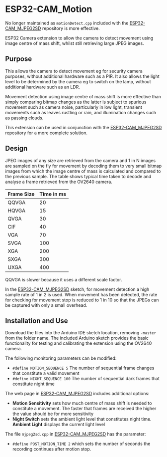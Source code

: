# ESP32-CAM_Motion

No longer maintained as `motionDetect.cpp` included with the [ESP32-CAM_MJPEG2SD](https://github.com/s60sc/ESP32-CAM_MJPEG2SD) repository is more effective.

ESP32 Camera extension to allow the camera to detect movement using image centre of mass shift, whilst still retrieving large JPEG images.

## Purpose

This allows the camera to detect movement eg for security camera purposes, without additional hardware such as a PIR. It also allows the light level to be determined by the camera eg to switch on the lamp, without additional hardware such as an LDR.

Movement detection using image centre of mass shift is more effective than simply comparing bitmap changes as the latter is subject to spurious movement such as camera noise, particularly in low light, transient movements such as leaves rustling or rain, and illumination changes such as passing clouds.

This extension can be used in conjunction with the [ESP32-CAM_MJPEG2SD](https://github.com/s60sc/ESP32-CAM_MJPEG2SD) repository for a more complete solution.

## Design

JPEG images of any size are retrieved from the camera and 1 in N images are sampled on the fly for movement by decoding them to very small bitmap images from which the image centre of mass is calculated and compared to the previous sample.
The table shows typical time taken to decode and analyse a frame retrieved from the OV2640 camera.

Frame Size | Time in ms
------------ | ------------- 
QQVGA | 20
HQVGA | 15
QVGA | 30
CIF | 40
VGA | 70
SVGA | 100
XGA | 200
SXGA | 300
UXGA | 400

QQVGA is slower because it uses a different scale factor.

In the [ESP32-CAM_MJPEG2SD](https://github.com/s60sc/ESP32-CAM_MJPEG2SD) sketch, for movement detection a high sample rate of 1 in 2 is used. When movement has been detected, the rate for checking for movement stop is reduced to 1 in 10 so that the JPEGs can be captured with only a small overhead.

## Installation and Use

Download the files into the Arduino IDE sketch location, removing `-master` from the folder name.  The included Arduino sketch provides the basic functionality for testing and calibrating the extension using the OV2640 camera.

The following monitoring parameters can be modified:
* `#define MOTION_SEQUENCE 5` The number of sequential frame changes that constitute a valid movement
* `#define NIGHT_SEQUENCE 100` The number of sequential dark frames that constitute night time

The web page in [ESP32-CAM_MJPEG2SD](https://github.com/s60sc/ESP32-CAM_MJPEG2SD) includes additional options:
* __Motion Sensitivity__ sets how much centre of mass shift is needed to constitute a movement. The faster that frames are received the higher the value should be for more sensitivity
* __Night Switch__ sets the ambient light level that constitutes night time. __Ambient Light__ displays the current light level

The file `mjpeg2sd.cpp` in [ESP32-CAM_MJPEG2SD](https://github.com/s60sc/ESP32-CAM_MJPEG2SD) has the parameter:
* `#define POST_MOTION_TIME 2` which sets the number of seconds the recording continues after motion stop.

